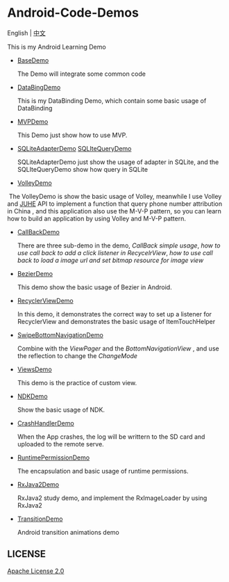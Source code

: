 # Android-Code-Demos

English | [中文](https://github.com/InnoFang/Android-Code-Demos/blob/master/README_zh.md)

This is my Android Learning Demo

+ [BaseDemo](https://github.com/InnoFang/Android-Code-Demos/tree/master/BaseDemo)

  The Demo will integrate some common code

+ [DataBingDemo](https://github.com/InnoFang/Android-Code-Demos/tree/master/DataBingDemo)

  This is my DataBinding Demo, which contain some basic usage of DataBinding

+ [MVPDemo](https://github.com/InnoFang/Android-Code-Demos/tree/master/MVPDemo)

  This Demo just show how to use MVP.

+ [SQLiteAdapterDemo](https://github.com/InnoFang/Android-Code-Demos/tree/master/SQLiteAdapterDemo)   [SQLIteQueryDemo](https://github.com/InnoFang/Android-Code-Demos/tree/master/SQLIteQueryDemo)

  SQLiteAdapterDemo just show the usage of adapter in SQLite, and the SQLIteQueryDemo show how query in SQLite

+ [VolleyDemo](https://github.com/InnoFang/Android-Code-Demos/tree/master/VolleyDemo)

  The VolleyDemo is show the basic usage of Volley, meanwhile I use Volley and [JUHE](https://www.juhe.cn/) API to implement a function that query phone number attribution in China , and this application also use the M-V-P pattern, so you can learn how to build an application by using Volley and M-V-P pattern.

+ [CallBackDemo](https://github.com/InnoFang/Android-Code-Demos/tree/master/CallBackDemo)  

  There are three sub-demo in the demo, _CallBack simple usage_, _how to use call back to add a click listener in RecycelrView_, _how to use call back to load a image url and set bitmap resource for image view_

+ [BezierDemo](https://github.com/InnoFang/Android-Code-Demos/tree/master/BezierDemo)

  This demo show the basic usage of Bezier in Android.

+ [RecyclerViewDemo](https://github.com/InnoFang/Android-Code-Demos/tree/master/RecyclerViewDemo)

  In this demo, it demonstrates the correct way to set up a listener for RecyclerView and demonstrates the basic usage of ItemTouchHelper

+ [SwipeBottomNavigationDemo](https://github.com/InnoFang/Android-Code-Demos/tree/master/SwipeBottomNavigationDemo)

  Combine with the _ViewPager_  and the _BottomNavigationView_ , and use the reflection to change the _ChangeMode_
     
+ [ViewsDemo](https://github.com/InnoFang/Android-Code-Demos/tree/master/ViewsDemo)

  This demo is the practice of custom view.
  
+ [NDKDemo](https://github.com/InnoFang/Android-Code-Demos/tree/master/NDKDemo)

  Show the basic usage of NDK.
   
+ [CrashHandlerDemo](https://github.com/InnoFang/Android-Code-Demos/tree/master/CrashHandlerDemo)
  
  When the App crashes, the log will be writtern to the SD card and uploaded to the remote serve.  

+ [RuntimePermissionDemo](https://github.com/InnoFang/Android-Code-Demos/tree/master/RuntimePermissionDemo)

  The encapsulation and basic usage of runtime permissions.

+ [RxJava2Demo](https://github.com/InnoFang/Android-Code-Demos/tree/master/RxJava2Demo)

  RxJava2 study demo, and implement the RxImageLoader by using RxJava2

+ [TransitionDemo](https://github.com/InnoFang/Android-Code-Demos/tree/master/TransitionDemo)

  Android transition animations demo

## LICENSE

 [Apache License 2.0](https://github.com/InnoFang/Android-Code-Demos/blob/master/LICENSE)
